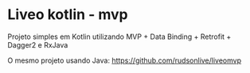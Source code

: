 # Liveo kotlin - mvp
Projeto simples em Kotlin utilizando MVP + Data Binding + Retrofit + Dagger2 e RxJava

O mesmo projeto usando Java: https://github.com/rudsonlive/liveomvp
